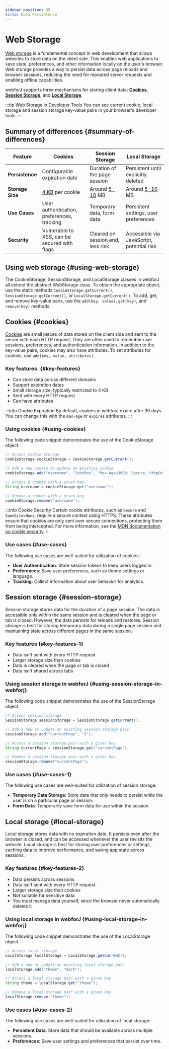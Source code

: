 ```yaml
---
sidebar_position: 35
title: Data Persistence
---
```

<!-- vale off -->
# Web Storage <DocChip chip='since' label='23.06' />
<!-- vale on -->

[Web storage](https://developer.mozilla.org/en-US/docs/Web/API/Web_Storage_API) is a fundamental concept in web development that allows websites to store data on the client side. This enables web applications to save state, preferences, and other information locally on the user's browser. Web storage provides a way to persist data across page reloads and browser sessions, reducing the need for repeated server requests and enabling offline capabilities.

webforJ supports three mechanisms for storing client data: [**Cookies**](#cookies), [**Session Storage**](#session-storage), and [**Local Storage**](#local-storage).

:::tip Web Storage in Developer Tools
You can see current cookie, local storage and session storage key-value pairs in your browser's developer tools.
:::

## Summary of differences {#summary-of-differences}
| Feature            | Cookies                                      | Session Storage                          | Local Storage                            |
|--------------------|----------------------------------------------|------------------------------------------|------------------------------------------|
| **Persistence**    | Configurable expiration date                 | Duration of the page session             | Persistent until explicitly deleted      |
| **Storage Size**   | [4 KB](https://en.wikipedia.org/wiki/HTTP_cookie#Implementation) per cookie                             | Around [5-10](https://en.wikipedia.org/wiki/Web_storage#Storage_size) MB                           | Around [5-10](https://en.wikipedia.org/wiki/Web_storage#Storage_size) MB                           |
| **Use Cases**      | User authentication, preferences, tracking   | Temporary data, form data                | Persistent settings, user preferences    |
| **Security**       | Vulnerable to XSS, can be secured with flags | Cleared on session end, less risk        | Accessible via JavaScript, potential risk|

## Using web storage {#using-web-storage}
The <JavadocLink type="foundation" location="com/webforj/webstorage/CookieStorage" code='true'>CookieStorage</JavadocLink>, <JavadocLink type="foundation" location="com/webforj/webstorage/SessionStorage" code='true'>SessionStorage</JavadocLink>, and <JavadocLink type="foundation" location="com/webforj/webstorage/LocalStorage" code='true'>LocalStorage</JavadocLink> classes in webforJ all extend the abstract <JavadocLink type="foundation" location="com/webforj/webstorage/WebStorage" code='true'>WebStorage</JavadocLink> class. To obtain the appropriate object, use the static methods `CookieStorage.getCurrent()`,  `SessionStorage.getCurrent()`, or `LocalStorage.getCurrent()`. To add, get, and remove key-value pairs, use the `add(key, value)`, `get(key)`, and `remove(key)` methods.

## Cookies {#cookies}
[Cookies](https://developer.mozilla.org/en-US/docs/Web/HTTP/Cookies) are small pieces of data stored on the client side and sent to the server with each HTTP request. They are often used to remember user sessions, preferences, and authentication information. In addition to the key-value pairs, cookies may also have attributes. To set attributes for cookies, use `add(key, value, attributes)`.

### Key features: {#key-features}
- Can store data across different domains
- Support expiration dates
- Small storage size, typically restricted to 4 KB
- Sent with every HTTP request
- Can have attributes

:::info Cookie Expiration
By default, cookies in webforJ expire after 30 days. You can change this with the `max-age` or `expires` attributes.
:::

### Using cookies {#using-cookies}

The following code snippet demonstrates the use of the <JavadocLink type="foundation" location="com/webforj/webstorage/CookieStorage" code='true'>CookieStorage</JavadocLink> object.

```java
// Access cookie storage
CookieStorage cookieStorage = CookieStorage.getCurrent();

// Add a new cookie or update an existing cookie
cookieStorage.add("username", "JohnDoe", "Max-Age=3600; Secure; HttpOnly");

// Access a cookie with a given key
String username = cookieStorage.get("username");

// Remove a cookie with a given key
cookieStorage.remove("username");
```
:::info Cookie Security
Certain cookie attributes, such as `Secure` and `SameSite=None`, require a secure context using HTTPS. These attributes ensure that cookies are only sent over secure connections, protecting them from being intercepted. For more information, see the [MDN documentation on cookie security](https://developer.mozilla.org/en-US/docs/Web/HTTP/Cookies#security).
:::

### Use cases {#use-cases}
The following use cases are well-suited for utilization of cookies:

- **User Authentication**: Store session tokens to keep users logged in.
- **Preferences**: Save user preferences, such as theme settings or language.
- **Tracking**: Collect information about user behavior for analytics.


## Session storage {#session-storage}
Session storage stores data for the duration of a page session. The data is accessible only within the same session and is cleared when the page or tab is closed. However, the data persists for reloads and restores. Session storage is best for storing temporary data during a single page session and maintaining state across different pages in the same session.

### Key features {#key-features-1}
- Data isn't sent with every HTTP request
- Larger storage size than cookies
- Data is cleared when the page or tab is closed
- Data isn't shared across tabs

### Using session storage in webforJ {#using-session-storage-in-webforj}

The following code snippet demonstrates the use of the <JavadocLink type="foundation" location="com/webforj/webstorage/SessionStorage" code='true'>SessionStorage</JavadocLink> object.

```java
// Access session storage
SessionStorage sessionStorage = SessionStorage.getCurrent();

// Add a new or update an existing session storage pair
sessionStorage.add("currentPage", "3");

// Access a session storage pair with a given key
String currentPage = sessionStorage.get("currentPage");

// Remove a session storage pair with a given key
sessionStorage.remove("currentPage");
```

### Use cases {#use-cases-1}
The following use cases are well-suited for utilization of session storage:

- **Temporary Data Storage**: Store data that only needs to persist while the user is on a particular page or session.
- **Form Data**: Temporarily save form data for use within the session.

## Local storage {#local-storage}
Local storage stores data with no expiration date. It persists even after the browser is closed, and can be accessed whenever the user revisits the website. Local storage is best for storing user preferences or settings, caching data to improve performance, and saving app state across sessions.

### Key features {#key-features-2}

- Data persists across sessions
- Data isn't sent with every HTTP request.
- Larger storage size than cookies
- Not suitable for sensitive data
- You must manage data yourself, since the browser never automatically deletes it

### Using local storage in webforJ {#using-local-storage-in-webforj}

The following code snippet demonstrates the use of the <JavadocLink type="foundation" location="com/webforj/webstorage/LocalStorage" code='true'>LocalStorage</JavadocLink> object.

```java
// Access local storage
LocalStorage localStorage = LocalStorage.getCurrent();

// Add a new or update an existing local storage pair
localStorage.add("theme", "dark");

// Access a local storage pair with a given key
String theme = localStorage.get("theme");

// Remove a local storage pair with a given key
localStorage.remove("theme");
```

### Use cases {#use-cases-2}
The following use cases are well-suited for utilization of local storage:

- **Persistent Data**: Store data that should be available across multiple sessions.
- **Preferences**: Save user settings and preferences that persist over time.